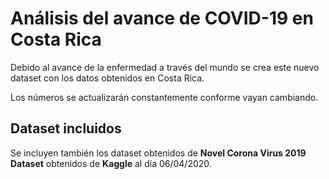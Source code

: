 # Análisis del avance de COVID-19 en Costa Rica

Debido al avance de la enfermedad a través del mundo se crea este nuevo dataset
con los datos obtenidos en Costa Rica.

Los números se actualizarán constantemente conforme vayan cambiando.

## Dataset incluidos

Se incluyen también los dataset obtenidos de **Novel Corona Virus 2019 Dataset** obtenidos
de **Kaggle** al día 06/04/2020.